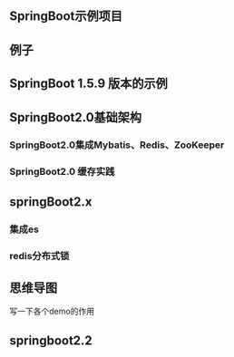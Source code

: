 ## SpringBoot示例项目

## 例子

## SpringBoot 1.5.9 版本的示例

## SpringBoot2.0基础架构

### SpringBoot2.0集成Mybatis、Redis、ZooKeeper


### SpringBoot2.0 缓存实践

## springBoot2.x

### 集成es

### redis分布式锁


## 思维导图



写一下各个demo的作用

## springboot2.2